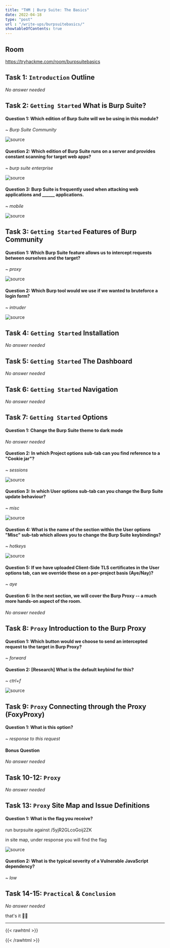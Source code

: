 ```yaml
---
title: "THM | Burp Suite: The Basics"
date: 2022-04-18
type: "post"
url : "/write-ups/burpsuitebasics/"
showtableOfContents: true
---
```


## Room

https://tryhackme.com/room/burpsuitebasics

## Task 1: ```Introduction``` Outline

*No answer needed*

## Task 2:  ```Getting Started``` What is Burp Suite?

#### Question 1: Which edition of Burp Suite will we be using in this module?

*~ Burp Suite Community*

![source](/img/write-ups/2022/burpsuitebasics/2022.png)

#### Question 2: Which edition of Burp Suite runs on a server and provides constant scanning for target web apps?

*~ burp suite enterprise*

![source](/img/write-ups/2022/burpsuitebasics/2022_1.png)

#### Question 3: Burp Suite is frequently used when attacking web applications and ______ applications.

*~ mobile*

![source](/img/write-ups/2022/burpsuitebasics/2022_2.png)

## Task 3: ```Getting Started``` Features of Burp Community

#### Question 1: Which Burp Suite feature allows us to intercept requests between ourselves and the target?

*~ proxy*

![source](/img/write-ups/2022/burpsuitebasics/2022_3.png)

#### Question 2: Which Burp tool would we use if we wanted to bruteforce a login form?

*~ intruder*

![source](/img/write-ups/2022/burpsuitebasics/2022_4.png)

## Task 4: ```Getting Started``` Installation

*No answer needed*

## Task 5: ```Getting Started``` The Dashboard

*No answer needed*

## Task 6: ```Getting Started``` Navigation

*No answer needed*

## Task 7: ```Getting Started``` Options

#### Question 1: Change the Burp Suite theme to dark mode

*No answer needed*

#### Question 2: In which Project options sub-tab can you find reference to a "Cookie jar"?

*~ sessions*

![source](/img/write-ups/2022/burpsuitebasics/2022_5.png)

#### Question 3: In which User options sub-tab can you change the Burp Suite update behaviour?

*~ misc*

![source](/img/write-ups/2022/burpsuitebasics/2022_6.png)

#### Question 4: What is the name of the section within the User options "Misc" sub-tab which allows you to change the Burp Suite keybindings?

*~ hotkeys*

![source](/img/write-ups/2022/burpsuitebasics/2022_7.png)

#### Question 5: If we have uploaded Client-Side TLS certificates in the User options tab, can we override these on a per-project basis (Aye/Nay)?

*~ aye*

#### Question 6: In the next section, we will cover the Burp Proxy -- a much more hands-on aspect of the room.

*No answer needed*

## Task 8: ```Proxy``` Introduction to the Burp Proxy

#### Question 1: Which button would we choose to send an intercepted request to the target in Burp Proxy?

*~ forward*

#### Question 2: [Research] What is the default keybind for this?

*~ ctrl+f*

![source](/img/write-ups/2022/burpsuitebasics/2022_8.png?)

## Task 9: ```Proxy``` Connecting through the Proxy (FoxyProxy)

#### Question 1: What is this option? 

*~ response to this request*

#### Bonus Question 

*No answer needed*

## Task 10-12: ```Proxy```

*No answer needed*

## Task 13: ```Proxy``` Site Map and Issue Definitions

#### Question 1: What is the flag you receive?

run burpsuite against <ip>/5yjR2GLcoGoij2ZK

in site map, under response you will find the flag

![source](/img/write-ups/2022/burpsuitebasics/2022_9.png)

#### Question 2: What is the typical severity of a Vulnerable JavaScript dependency?

*~ low*

## Task 14-15: ```Practical``` & ```Conclusion```

*No answer needed*

that's it ✌🏽

-------------------------------------------------------------
{{< rawhtml >}} 
 
{{< /rawhtml >}}

